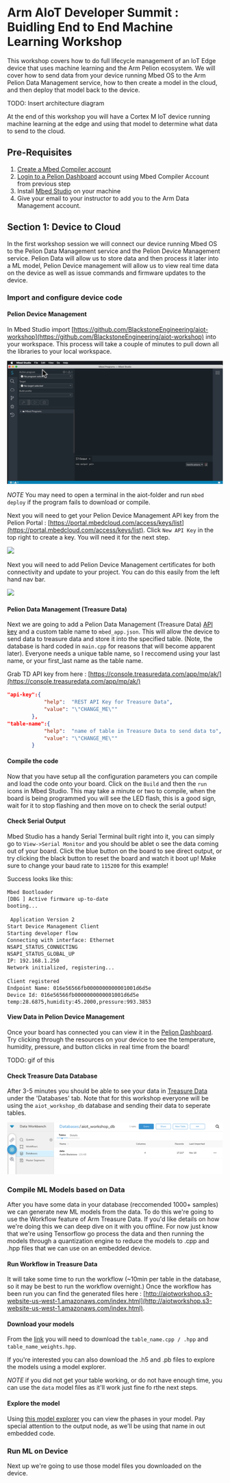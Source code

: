 # Arm AIoT Developer Summit : Buidling End to End Machine Learning Workshop
This workshop covers how to do full lifecycle management of an IoT Edge device that uses machine learning and the Arm Pelion ecosystem. We will cover how to send data from your device running Mbed OS to the Arm Pelion Data Management service, how to then create a model in the cloud, and then deploy that model back to the device. 

TODO: Insert architecture diagram

At the end of this workshop you will have a Cortex M IoT device running machine learning at the edge and using that model to determine what data to send to the cloud. 

## Pre-Requisites
1) [Create a Mbed Compiler account](https://os.mbed.com/account/login/?next=/)
1) [Login to a Pelion Dashboard](https://portal.mbedcloud.com/federated-login?issuer=https%3A%2F%2Faccount.mbed.com%2F&next=%2F)  account using Mbed Compiler Account from previous step
1) Install [Mbed Studio](https://os.mbed.com/studio/) on your machine
1) Give your email to your instructor to add you to the Arm Data Management account. 


## Section 1: Device to Cloud
In the first workshop session we will connect our device running Mbed OS to the Pelion Data Management service and the Pelion Device Management service. Pelion Data will allow us to store data and then process it later into a ML model, Pelion Device management will allow us to view real time data on the device as well as issue commands and firmware updates to the device. 


### Import and configure device code

#### Pelion Device Management
In Mbed Studio import [https://github.com/BlackstoneEngineering/aiot-workshop](https://github.com/BlackstoneEngineering/aiot-workshop) into your workspace. This process will take a couple of minutes to pull down all the libraries to your local workspace. 

![](./img/ImportProgramMbedStudio.gif)

*NOTE* You may need to open a terminal in the aiot-folder and run `mbed deploy` if the program fails to download or compile. 

Next you will need to get your Pelion Device Management API key from the Pelion Portal : [https://portal.mbedcloud.com/access/keys/list](https://portal.mbedcloud.com/access/keys/list). Click `New API Key` in the top right to create a key. You will need it for the next step. 

![](peliondm_create_apikey.gif)


Next you will need to add Pelion Device Management certificates for both connectivity and update to your project. You can do this easily from the left hand nav bar. 

![](./img/add_certificates.gif)

#### Pelion Data Management (Treasure Data)

Next we are going to add a Pelion Data Management (Treasure Data) [API key](https://console.treasuredata.com/app/mp/ak/) and a custom table name to `mbed_app.json`. This will allow the device to send data to treasure data and store it into the specified table. (Note, the database is hard coded in `main.cpp` for reasons that will become apparent later). Everyone needs a unique table name, so I reccomend using your last name, or your first_last name as the table name.

Grab TD API key from here : [https://console.treasuredata.com/app/mp/ak/](https://console.treasuredata.com/app/mp/ak/) 

```mbed_app.json
"api-key":{
            "help":  "REST API Key for Treasure Data",
            "value": "\"CHANGE_ME\""
        },
"table-name":{
            "help":  "name of table in Treasure Data to send data to",
            "value": "\"CHANGE_ME\""
        }
```

#### Compile the code

Now that you have setup all the configuration parameters you can compile and load the code onto your board. Click on the `Build` and then the `run` icons in Mbed Studio. This may take a minute or two to compile, when the board is being programmed you will see the LED flash, this is a good sign, wait for it to stop flashing and then move on to check the serial output!


#### Check Serial Output
Mbed Studio has a handy Serial Terminal built right into it, you can simply go to `View->Serial Monitor` and you should be ablet o see the data coming out of your board. Click the blue button on the board to see direct output, or try clicking the black button to reset the board and watch it boot up! Make sure to change your baud rate to `115200` for this example!

Success looks like this: 

```
Mbed Bootloader
[DBG ] Active firmware up-to-date
booting...

 Application Version 2
Start Device Management Client
Starting developer flow
Connecting with interface: Ethernet
NSAPI_STATUS_CONNECTING
NSAPI_STATUS_GLOBAL_UP
IP: 192.168.1.250
Network initialized, registering...

Client registered
Endpoint Name: 016e56566fb0000000000001001d6d5e
Device Id: 016e56566fb0000000000001001d6d5e
temp:28.6875,humidity:45.2000,pressure:993.3853

```


#### View Data in Pelion Device Management
Once your board has connected you can view it in the [Pelion Dashboard](https://portal.mbedcloud.com/devices/list). Try clicking through the resources on your device to see the temperature, humidity, pressure, and button clicks in real time from the board!

TODO: gif of this

#### Check Treasure Data Database

After 3-5 minutes you should be able to see your data in [Treasure Data](https://console.treasuredata.com/app/databases/2440539) under the 'Databases' tab. Note that for this workshop everyone will be using the `aiot_workshop_db` database and sending their data to seperate tables. 

![](./img/td_db.png)

### Compile ML Models based on Data

After you  have some data in your database (reccomended 1000+ samples) we can generate new ML models from the data. To do this we're going to use the Workflow feature of Arm Treasure Data. If you'd like details on how we're doing this we can deep dive on it with you offline. For now just know that we're using Tensorflow go process the data and then running the models through a quantization engine to reduce the models to .cpp and .hpp files that we can use on an embedded device. 

#### Run Workflow in Treasure Data

It will take some time to run the workflow (~10min per table in the database, so it may be best to run the workflow overnight.) Once the workflow has been run you can find the generated files here : [http://aiotworkshop.s3-website-us-west-1.amazonaws.com/index.html](http://aiotworkshop.s3-website-us-west-1.amazonaws.com/index.html).

#### Download your models

From the [link](http://aiotworkshop.s3-website-us-west-1.amazonaws.com/index.html) you will need to download the `table_name.cpp / .hpp` and `table_name_weights.hpp`. 

If you're interested you can also download the .h5 and .pb files to explore the models using a model explorer. 

*NOTE* if you did not get your table working, or do not have enough time, you can use the `data` model files as it'll work just fine fo rthe next steps. 

#### Explore the model

Using [this model explorer](https://lutzroeder.github.io/netron/) you can view the phases in your model. Pay special attention to the output node, as we'll be using that name in out embedded code. 


### Run ML on Device

Next up we're going to use those model files you downloaded on the device.



